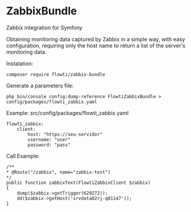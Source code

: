 # ZabbixBundle
Zabbix integration for Symfony

Obtaining monitoring data captured by Zabbix in a simple way, with easy configuration, requiring only the host name to return a list of the server's monitoring data.

Instalation:
```
composer require flowti/zabbix-bundle 
```

Generate a parameters file:
```
php bin/console config:dump-reference FlowtiZabbixBundle > config/packages/flowti_zabbix.yaml
```

Example: src/config/packages/flowti_zabbix.yaml
```
flowti_zabbix:
    client:
        host: "https://seu-servidor"
        username: "user"
        password: "pass"
```

Call Example:
```
/**
* @Route("/zabbix", name="zabbix-test")
*/
public function zabbixText(FlowtiZabbixClient $zabbix)
{
    dump($zabbix->getTrigger(629272));
    dd($zabbix->getHost('srvdata02rj-q01147'));
}
```
